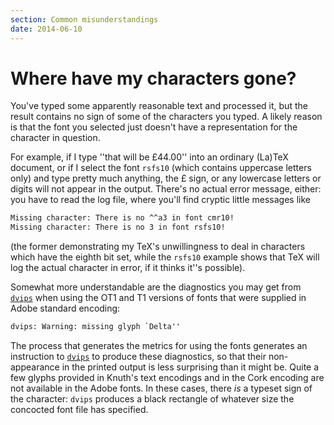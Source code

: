 ```yaml
---
section: Common misunderstandings
date: 2014-06-10
---
```

# Where have my characters gone?

You've typed some apparently reasonable text and processed it, but the
result contains no sign of some of the characters you typed.  A likely
reason is that the font you selected just doesn't have a
representation for the character in question.

For example, if I type ''that will be &#xa3;44.00'' into an ordinary
(La)TeX document, or if I select the font `rsfs10` (which contains
uppercase letters only) and type pretty much anything, the &#xa3;
sign, or any lowercase letters or digits will not appear in the
output.  There's no actual error message, either: you have to read the
log file, where you'll find cryptic little messages like
```latex
Missing character: There is no ^^a3 in font cmr10!
Missing character: There is no 3 in font rsfs10!
``` 
(the former demonstrating my TeX's unwillingness to deal in characters
which have the eighth bit set, while the `rsfs10` example shows that
TeX will log the actual character in error, if it thinks it''s
possible).

Somewhat more understandable are the diagnostics you may get from
[`dvips`](https://ctan.org/pkg/dvips) when using the OT1 and T1 versions of
fonts that were supplied in Adobe standard encoding:
```latex
dvips: Warning: missing glyph `Delta''
```
The process that generates the metrics for using the fonts generates
an instruction to [`dvips`](https://ctan.org/pkg/dvips) to produce these diagnostics, so
that their non-appearance in the printed output is less surprising
than it might be.  Quite a few glyphs provided in Knuth's text
encodings and in the Cork encoding are not available in the Adobe
fonts.  In these cases, there _is_ a typeset sign of the
character: `dvips` produces a black rectangle of whatever
size the concocted font file has specified.

